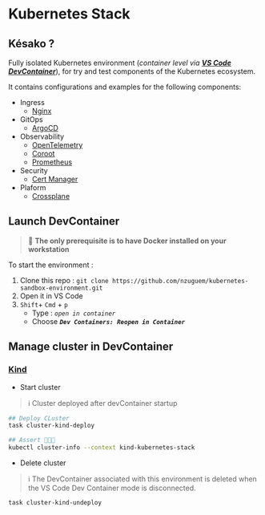 # Kubernetes Stack
## Késako ?
Fully isolated Kubernetes environment (*container level via **[VS Code DevContainer][vs-code-dev-container-doc]***), for try and test components of the Kubernetes ecosystem.

It contains configurations and examples for the following components:
- Ingress
    - [Nginx](ingress/nginx)
- GitOps
    - [ArgoCD](gitops/argocd)
- Observability
    - [OpenTelemetry](observability/otel)
    - [Coroot](observability/coroot)
    - [Prometheus](observability/prometheus)
- Security
    - [Cert Manager](security/cert-manager)
- Plaform
    - [Crossplane](platform/crossplane)

## Launch DevContainer

> 📌 **The only prerequisite is to have Docker installed on your workstation**

To start the environment :
1. Clone this repo : `git clone https://github.com/nzuguem/kubernetes-sandbox-environment.git`
2. Open it in VS Code
3. `Shift`+ `Cmd` + `p`
    - Type : *`open in container`*
    - Choose ***`Dev Containers: Reopen in Container`***

## Manage cluster in DevContainer
### [Kind][kind-doc]
- Start cluster

> ℹ️ Cluster deployed after devContainer startup

```bash
## Deploy CLuster
task cluster-kind-deploy

## Assert 🎉🎉🎉
kubectl cluster-info --context kind-kubernetes-stack 
```

- Delete cluster

> ℹ️ The DevContainer associated with this environment is deleted when the VS Code Dev Container mode is disconnected.

```bash
task cluster-kind-undeploy
```
 
<!-- Links -->
[kind-doc]:https://kind.sigs.k8s.io/
[vs-code-dev-container-doc]: https://code.visualstudio.com/docs/devcontainers/containers
